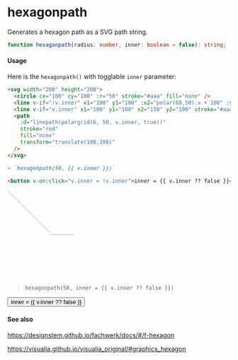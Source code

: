 # hexagonpath

Generates a hexagon path as a SVG path string.

```ts
function hexagonpath(radius: number, inner: boolean = false): string;
```

#### Usage

Here is the `hexagonpath()` with togglable `inner` parameter:

```md
<svg width="200" height="200">
  <circle cx="100" cy="100" :r="50" stroke="#aaa" fill="none" />
  <line v-if="!v.inner" x1="100" y1="100" :x2="polar(60,50).x + 100" :y2="polar(60,50).y + 100" stroke="#aaa" />
  <line v-if="v.inner" x1="100" y1="100" x2="150" y2="100" stroke="#aaa" />
  <path
    :d="linepath(polargrid(6, 50, v.inner, true))"
    stroke="red"
    fill="none"
    transform="translate(100,100)"
  />
</svg>

> `hexagonpath(50, {{ v.inner }})`

<button v-on:click="v.inner = !v.inner">inner = {{ v.inner ?? false }}</button>
```

<svg width="200" height="200">
  <circle cx="100" cy="100" :r="50" stroke="#aaa" fill="none" />
  <line v-if="!v.inner" x1="100" y1="100" :x2="polar(60,50).x + 100" :y2="polar(60,50).y + 100" stroke="#aaa" />
  <line v-if="v.inner" x1="100" y1="100" x2="150" y2="100" stroke="#aaa" />
  <path
    :d="linepath(polargrid(6, 50, v.inner, true))"
    stroke="red"
    fill="none"
    transform="translate(100,100)"
  />
</svg>

> `hexagonpath(50, inner = {{ v.inner ?? false }})`

<button v-on:click="v.inner = !v.inner">inner = {{ v.inner ?? false }}</button>

#### See also

https://designstem.github.io/fachwerk/docs/#/f-hexagon

https://visualia.github.io/visualia_original/#graphics_hexagon
